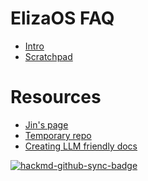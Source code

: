 ElizaOS FAQ
===

- [Intro](/-GOUqb5EQAqYWvltIDbT9A)
- [Scratchpad](/w3oeUhTSTxGDxD8-eol6yw)


Resources
===
- [Jin's page](https://hackmd.io/@XR/elizaos-rpgf)
- [Temporary repo](https://github.com/bealers/eliza-faq)
- [Creating LLM friendly docs](https://docs.kapa.ai/blog/optimizing-technical-documentation-for-llms)

[![hackmd-github-sync-badge](https://hackmd.io/5Na4Oa9XSK-KLQ3bwFU6YA/badge)](https://hackmd.io/@bealers/BJNcWxFYJl)

